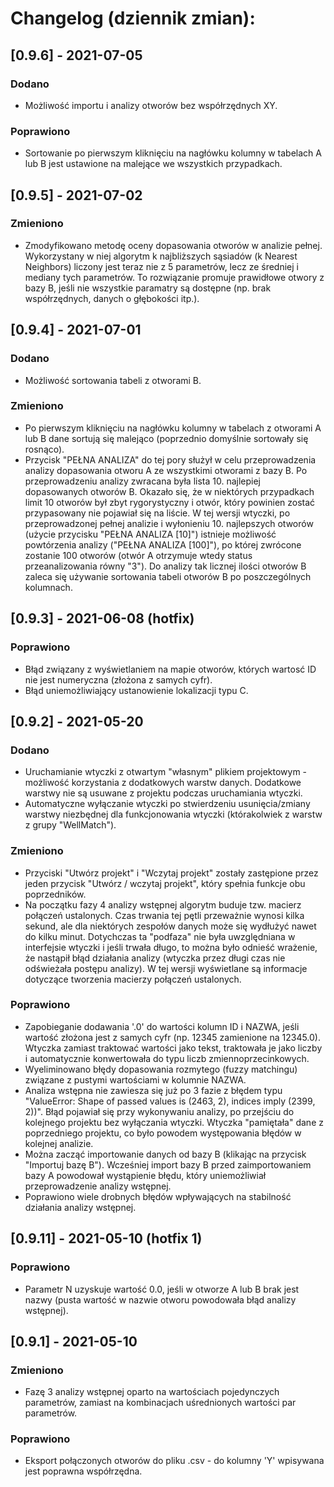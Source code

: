 # Changelog (dziennik zmian):

## [0.9.6] - 2021-07-05

### Dodano
- Możliwość importu i analizy otworów bez współrzędnych XY.

### Poprawiono
- Sortowanie po pierwszym kliknięciu na nagłówku kolumny w tabelach A lub B jest ustawione na malejące we wszystkich przypadkach.

## [0.9.5] - 2021-07-02

### Zmieniono
- Zmodyfikowano metodę oceny dopasowania otworów w analizie pełnej. Wykorzystany w niej algorytm k najbliższych sąsiadów (k Nearest Neighbors) liczony jest teraz nie z 5 parametrów, lecz ze średniej i mediany tych parametrów. To rozwiązanie promuje prawidłowe otwory z bazy B, jeśli nie wszystkie paramatry są dostępne (np. brak współrzędnych, danych o głębokości itp.).

## [0.9.4] - 2021-07-01

### Dodano
- Możliwość sortowania tabeli z otworami B.

### Zmieniono
- Po pierwszym kliknięciu na nagłówku kolumny w tabelach z otworami A lub B dane sortują się malejąco (poprzednio domyślnie sortowały się rosnąco).
- Przycisk "PEŁNA ANALIZA" do tej pory służył w celu przeprowadzenia analizy dopasowania otworu A ze wszystkimi otworami z bazy B. Po przeprowadzeniu analizy zwracana była lista 10. najlepiej dopasowanych otworów B. Okazało się, że w niektórych przypadkach limit 10 otworów był zbyt rygorystyczny i otwór, który powinien zostać przypasowany nie pojawiał się na liście. W tej wersji wtyczki, po przeprowadzonej pełnej analizie i wyłonieniu 10. najlepszych otworów (użycie przycisku "PEŁNA ANALIZA [10]") istnieje możliwość powtórzenia analizy ("PEŁNA ANALIZA [100]"), po której zwrócone zostanie 100 otworów (otwór A otrzymuje wtedy status przeanalizowania równy "3"). Do analizy tak licznej ilości otworów B zaleca się używanie sortowania tabeli otworów B po poszczególnych kolumnach.

## [0.9.3] - 2021-06-08 (hotfix)

### Poprawiono
- Błąd związany z wyświetlaniem na mapie otworów, których wartosć ID nie jest numeryczna (złożona z samych cyfr).
- Błąd uniemożliwiający ustanowienie lokalizacji typu C.

## [0.9.2] - 2021-05-20

### Dodano
- Uruchamianie wtyczki z otwartym "własnym" plikiem projektowym - możliwość korzystania z dodatkowych warstw danych. Dodatkowe warstwy nie są usuwane z projektu podczas uruchamiania wtyczki.
- Automatyczne wyłączanie wtyczki po stwierdzeniu usunięcia/zmiany warstwy niezbędnej dla funkcjonowania wtyczki (którakolwiek z warstw z grupy "WellMatch").

### Zmieniono
- Przyciski "Utwórz projekt" i "Wczytaj projekt" zostały zastępione przez jeden przycisk "Utwórz / wczytaj projekt", który spełnia funkcje obu poprzedników.
- Na początku fazy 4 analizy wstępnej algorytm buduje tzw. macierz połączeń ustalonych. Czas trwania tej pętli przeważnie wynosi kilka sekund, ale dla niektórych zespołów danych może się wydłużyć nawet do kilku minut. Dotychczas ta "podfaza" nie była uwzględniana w interfejsie wtyczki i jeśli trwała długo, to można było odnieść wrażenie, że nastąpił błąd działania analizy (wtyczka przez długi czas nie odświeżała postępu analizy). W tej wersji wyświetlane są informacje dotyczące tworzenia macierzy połączeń ustalonych.

### Poprawiono
- Zapobieganie dodawania '.0' do wartości kolumn ID i NAZWA, jeśli wartość złożona jest z samych cyfr (np. 12345 zamienione na 12345.0). Wtyczka zamiast traktować wartości jako tekst, traktowała je jako liczby i automatycznie konwertowała do typu liczb zmiennoprzecinkowych.
- Wyeliminowano błędy dopasowania rozmytego (fuzzy matchingu) związane z pustymi wartościami w kolumnie NAZWA.
- Analiza wstępna nie zawiesza się już po 3 fazie z błędem typu "ValueError: Shape of passed values is (2463, 2), indices imply (2399, 2))". Błąd pojawiał się przy wykonywaniu analizy, po przejściu do kolejnego projektu bez wyłączania wtyczki. Wtyczka "pamiętała" dane z poprzedniego projektu, co było powodem występowania błędów w kolejnej analizie.
- Można zacząć importowanie danych od bazy B (klikając na przycisk "Importuj bazę B"). Wcześniej import bazy B przed zaimportowaniem bazy A powodował wystąpienie błędu, który uniemożliwiał przeprowadzenie analizy wstępnej.
- Poprawiono wiele drobnych błędów wpływających na stabilność działania analizy wstępnej.

## [0.9.11] - 2021-05-10 (hotfix 1)

### Poprawiono
- Parametr N uzyskuje wartość 0.0, jeśli w otworze A lub B brak jest nazwy (pusta wartość w nazwie otworu powodowała błąd analizy wstępnej).

## [0.9.1] - 2021-05-10

### Zmieniono
- Fazę 3 analizy wstępnej oparto na wartościach pojedynczych parametrów, zamiast na kombinacjach uśrednionych wartości par parametrów.

### Poprawiono
- Eksport połączonych otworów do pliku .csv - do kolumny 'Y' wpisywana jest poprawna współrzędna.
